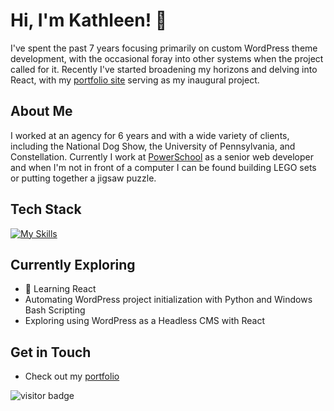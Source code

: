 # Hi, I'm Kathleen! 👋

I've spent the past 7 years focusing primarily on custom WordPress theme development, with the occasional foray into other systems when the project called for it. Recently I've started broadening my horizons and delving into React, with my [portfolio site](https://kathleenglackin.com) serving as my inaugural project.

## About Me

I worked at an agency for 6 years and with a wide variety of clients, including the National Dog Show, the University of Pennsylvania, and Constellation. Currently I work at [PowerSchool](https://www.powerschool.com/) as a senior web developer and when I'm not in front of a computer I can be found building LEGO sets or putting together a jigsaw puzzle.

## Tech Stack
[![My Skills](https://skillicons.dev/icons?i=wordpress,react,js,jquery,php,py,html,bootstrap,css,sass,powershell,vite,vscode,git,github,gitlab,gulp,mysql)](https://skillicons.dev)

## Currently Exploring

- 🚀 Learning React
- Automating WordPress project initialization with Python and Windows Bash Scripting
- Exploring using WordPress as a Headless CMS with React

## Get in Touch

- Check out my [portfolio](https://kathleenglackin.com)

![visitor badge](https://visitor-badge.laobi.icu/badge?page_id=KathleenGlackin.KathleenGlackin)
